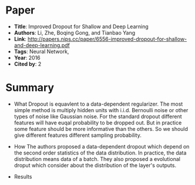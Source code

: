 # Paper

* **Title**: Improved Dropout for Shallow and Deep Learning
* **Authors**: Li, Zhe, Boqing Gong, and Tianbao Yang
* **Link**: http://papers.nips.cc/paper/6556-improved-dropout-for-shallow-and-deep-learning.pdf
* **Tags**: Neural Network,
* **Year**: 2016
* **Cited by**: 2

# Summary

* What
Dropout is equavlent to a data-dependent regularizer. The most simple method is 
multiply hidden units with i.i.d. Bernoulli noise or other types of noise like Gaussian noise.
For the standard dropout different features will have euqal probability to be dropped out. But in 
practice some feature should be more informative than the others. So we should give different features different
sampling probability.

* How
The authors proposed a data-dependent dropout which depend on the second order statistics of the data distribution.
In practice, the data distribution means data of a batch. They also proposed a evolutional droput which consider about the distribution
of the layer's outputs.
  
* Results
